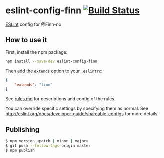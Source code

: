 # eslint-config-finn [![Build Status](https://travis-ci.org/finn-no/eslint-config-finn.svg)](https://travis-ci.org/finn-no/eslint-config-finn)

[ESLint](http://eslint.org/) config for @Finn-no

## How to use it

First, install the npm package:

```bash
npm install --save-dev eslint-config-finn
```

Then add the `extends` option to your `.eslintrc`:

```json
{
    "extends": "finn"
}
```

See [rules.md](rules.md) for descriptions and config of the rules.

You can override specific settings by specifying them as normal. See <http://eslint.org/docs/developer-guide/shareable-configs> for more details.

## Publishing

```bash
$ npm version <patch | minor | major>
$ git push --follow-tags origin master
$ npm publish
```
